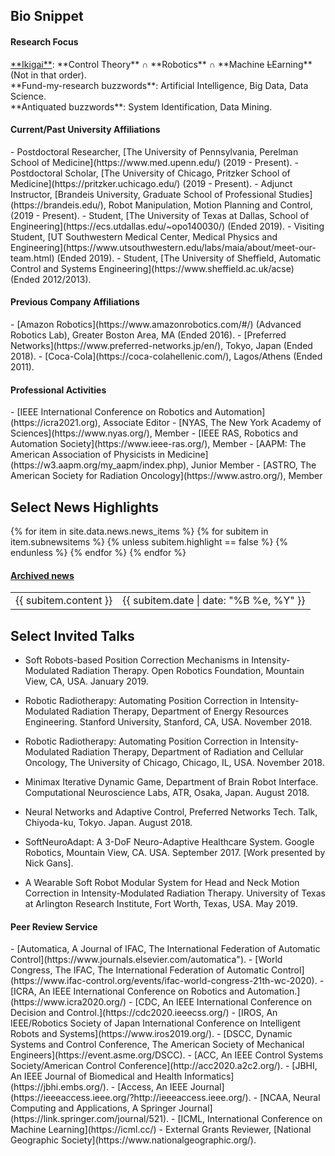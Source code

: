 
<h2><i class="fa fa-chevron-right"></i><i class="fa fa-chevron-right"></i> Bio Snippet </h2>

<h4><i class="fa fa-chevron-right"></i><i class="fa fa-chevron-right"></i>Research Focus</h4>
   <a href="https://en.wikipedia.org/wiki/Ikigai">**Ikigai**</a>: **Control Theory** <span>&#8745;</span> **Robotics** <span>&#8745;</span> **Machine <del>L</del>Earning** (Not in that order). <br>
   **Fund-my-research buzzwords**: Artificial Intelligence, Big Data, Data Science.<br>
   **Antiquated buzzwords**: System Identification, Data Mining.

<h4><i class="fa fa-chevron-right"></i><i class="fa fa-chevron-right"></i>Current/Past University Affiliations</h4>
  - Postdoctoral Researcher, [The University of Pennsylvania, Perelman School of Medicine](https://www.med.upenn.edu/) (2019 - Present).
  - Postdoctoral Scholar, [The University of Chicago, Pritzker School of Medicine](https://pritzker.uchicago.edu/) (2019 - Present).
  - Adjunct Instructor, [Brandeis University, Graduate School of Professional Studies](https://brandeis.edu/), Robot Manipulation, Motion Planning and Control,  (2019 - Present).
  - Student, [The University of Texas at Dallas, School of Engineering](https://ecs.utdallas.edu/~opo140030/) (Ended 2019).
  - Visiting Student, [UT Southwestern Medical Center, Medical Physics and Engineering](https://www.utsouthwestern.edu/labs/maia/about/meet-our-team.html)  (Ended 2019).
  -  Student, [The University of Sheffield, Automatic Control and Systems Engineering](https://www.sheffield.ac.uk/acse) (Ended 2012/2013).

<h4><i class="fa fa-chevron-right"></i><i class="fa fa-chevron-right"></i>Previous Company Affiliations</h4>
  -  [Amazon Robotics](https://www.amazonrobotics.com/#/) (Advanced Robotics Lab), Greater Boston Area, MA (Ended 2016).
  - [Preferred Networks](https://www.preferred-networks.jp/en/), Tokyo, Japan (Ended 2018).
  - [Coca-Cola](https://coca-colahellenic.com/), Lagos/Athens (Ended 2011).

<h4><i class="fa fa-chevron-right"></i><i class="fa fa-chevron-right"></i>  Professional Activities</h4>
- [IEEE International Conference on Robotics and Automation](https://icra2021.org), Associate Editor
- [NYAS, The New York Academy of Sciences](https://www.nyas.org/), Member 
- [IEEE RAS, Robotics and Automation Society](https://www.ieee-ras.org/), Member
- [AAPM: The American Association of Physicists in Medicine](https://w3.aapm.org/my_aapm/index.php), Junior Member
- [ASTRO, The American Society for Radiation Oncology](https://www.astro.org/), Member

<h2><i class="fa fa-chevron-right"></i><i class="fa fa-chevron-right"></i>Select News Highlights</h2>
<table class="table table-hover">
    {% for item in site.data.news.news_items %}
    {% for subitem in item.subnewsitems %}
        {% unless subitem.highlight == false %}
        <tr>
          <td>{{ subitem.content }} </td>
          <td class="col-md-3" style="text-align: right;">{{ subitem.date | date: "%B %e, %Y" }}</td>
        </tr>
      {% endunless %}
    {% endfor %}
  {% endfor %}
<h4><a href="{{ sites }}/news">Archived news</a></h4>
</table>

<h2><i class="fa fa-chevron-right"></i><i class="fa fa-chevron-right"></i> Select Invited Talks</h2>

 - Soft Robots-based Position Correction Mechanisms in Intensity-Modulated Radiation Therapy. Open Robotics Foundation, Mountain View, CA, USA. January 2019.

- Robotic Radiotherapy: Automating Position Correction in Intensity-Modulated Radiation Therapy, Department of Energy Resources Engineering. Stanford University, Stanford, CA, USA. November 2018.

- Robotic Radiotherapy: Automating Position Correction in Intensity-Modulated Radiation Therapy, Department of Radiation and Cellular Oncology, The University of Chicago, Chicago, IL, USA. November 2018.

- Minimax Iterative Dynamic Game, Department of Brain Robot Interface. Computational Neuroscience Labs, ATR, Osaka, Japan. August 2018.
  
- Neural Networks and Adaptive Control, Preferred Networks Tech. Talk, Chiyoda-ku, Tokyo. Japan. August 2018.

- SoftNeuroAdapt: A 3-DoF Neuro-Adaptive Healthcare System.  Google Robotics, Mountain View, CA. USA. September 2017. [Work presented by Nick Gans].

- A Wearable Soft Robot Modular System for Head and Neck Motion Correction in Intensity-Modulated Radiation Therapy. University of Texas at Arlington Research Institute, Fort Worth, Texas, USA. May 2019.

<!-- 
- Soft Robotic Modules as Position Correcting Mechanisms in Cancer RT, 3rd Entrepreneurship Forum & Start-up Competition, EFSC'17, Vancouver, BC, Canada. September 2017.

<h4><i class="fa fa-chevron-right"></i><i class="fa fa-chevron-right"></i> Awards and Honors</h4>
 -  NSF Doctoral Consortium Award, 2017
 -  Mary and Richard Templeton Graduate Fellowship, 2017 
 -  Ericsson Graduate Fellowship, 2015
 -  President’s Teaching Excellence Award for Teaching Assistants, Nom. 2017
 -  Jonsson Scholarship, 2014
 -  IEEE Robotics and Automation Society (RAS) Travel Award, 2018
 -  Golden Key Honor, 2016
 -  IEEE RAS/ISAM<sup>International Symposium on Assembly and Manufacturing</sup>Travel Award, 2016
 -  Google AI Travel and Conference Grant, 2018
 -  ROSCon Scholarship, 2017
-->

<h4><i class="fa fa-chevron-right"></i><i class="fa fa-chevron-right"></i> Peer Review Service</h4>
  - [Automatica, A Journal of IFAC, The International Federation of Automatic Control](https://www.journals.elsevier.com/automatica").
  - [World Congress, The IFAC, The International Federation of Automatic Control](https://www.ifac-control.org/events/ifac-world-congress-21th-wc-2020).  
  - [ICRA, An IEEE International Conference on Robotics and Automation.](https://www.icra2020.org/)
  - [CDC, An IEEE International Conference on Decision and Control.](https://cdc2020.ieeecss.org/)
  - [IROS, An IEEE/Robotics Society of Japan International Conference on Intelligent Robots and Systems](https://www.iros2019.org/).
  - [DSCC, Dynamic Systems and Control Conference, The American Society of Mechanical Engineers](https://event.asme.org/DSCC).
  - [ACC, An IEEE Control Systems Society/American Control Conference](http://acc2020.a2c2.org/).
  - [JBHI, An IEEE Journal of Biomedical and Health Informatics](https://jbhi.embs.org/).
  - [Access, An IEEE Journal](https://ieeeaccess.ieee.org/?http://ieeeaccess.ieee.org/).
  - [NCAA, Neural Computing and Applications, A Springer Journal](https://link.springer.com/journal/521).
  - [ICML, International Conference on Machine Learning](https://icml.cc/)
  - External Grants Reviewer, [National Geographic Society](https://www.nationalgeographic.org/).

<!-- <h4><i class="fa fa-chevron-right"></i><i class="fa fa-chevron-right"></i>Awards and Honors</h4>
  -  Google AI Travel and Conference Grant (2018)
  - IEEE Robotics and Automation Society (RAS) Travel Award (2018/2017/2016)
  - NSF Doctoral Consortium Award (2017)
  - Mary and Richard Templeton Graduate Fellowship (2017)
  - Open Software for Robotics Foundation Scholarship (2017)
  - President’s Excellence Award for Teaching Assistants (Nom. 2017)
  - Golden Key International Honour Society (2016)
  - Ericsson Graduate Fellowship (2015)
  - Jonsson Scholarship (2014)
  - PTDF Overseas Fellowship (2012).
  - Best Chemistry Student (West African Senior School Examinations -- Two Years in a Row). -

   Thanks to my committee members, <a href="https://ece.illinois.edu/directory/profile/mspong">Mark Spong</a>, <a href=""> Tyler Summers</a>, <a href="">Yonas Tadesse</a> and <a href=""> Nick Gans</a>, and my UTSW mentor, <a href="https://profiles.utsouthwestern.edu/profile/150563/steve-jiang.html">Steve Jiang</a>.



  - [Brandeis University](https://www.brandeis.edu/gps/), [Adjunct Instructor, Robot Manipulation, Planning and Control](https://www.brandeis.edu/gps/current-students/academic-information/course?acad_year=2020&crse_id=014100) (2019 - Present).
-->
